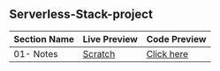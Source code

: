 ## Serverless-Stack-project

| Section Name | Live Preview                                          | Code Preview                           |
| ------------ | ----------------------------------------------------- | -------------------------------------- |
| 01- Notes    | [Scratch](https://dp7d7krbcvpnn.cloudfront.net/login) | [Click here](/A-Serverless-App/notes/) |

